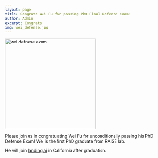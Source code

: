 ```yaml
---
layout: page
title: Congrats Wei Fu for passing PhD Final Defense exam!
author: Admin
excerpt: Congrats
img: wei_defense.jpg
---
```

<img src="/img/wei_defense.jpg" alt="wei defnese exam" height="300">

Please join us in congratulating Wei Fu for unconditionally passing his PhD Defense Exam! Wei is the first PhD graduate from RAISE lab.

He will join [landing.ai](https://www.landing.ai) in California after graduation.
